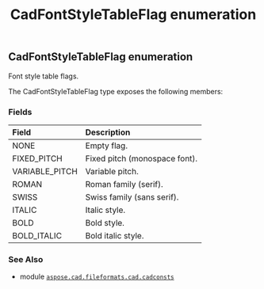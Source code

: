﻿---
title: CadFontStyleTableFlag enumeration
second_title: Aspose.CAD for Python via .NET API References
description: 
type: docs
weight: 150
url: /aspose.cad.fileformats.cad.cadconsts/cadfontstyletableflag/
is_root: false
---

## CadFontStyleTableFlag enumeration

Font style table flags.



The CadFontStyleTableFlag type exposes the following members:

### Fields
| Field | Description |
| :- | :- |
| NONE | Empty flag. |
| FIXED_PITCH | Fixed pitch (monospace font). |
| VARIABLE_PITCH | Variable pitch. |
| ROMAN | Roman family (serif). |
| SWISS | Swiss family (sans serif). |
| ITALIC | Italic style. |
| BOLD | Bold style. |
| BOLD_ITALIC | Bold italic style. |



### See Also
* module [`aspose.cad.fileformats.cad.cadconsts`](..)
